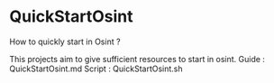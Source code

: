 # QuickStartOsint
How to quickly start in Osint ?

This projects aim to give sufficient resources to start in osint.
Guide : QuickStartOsint.md
Script : QuickStartOsint.sh
